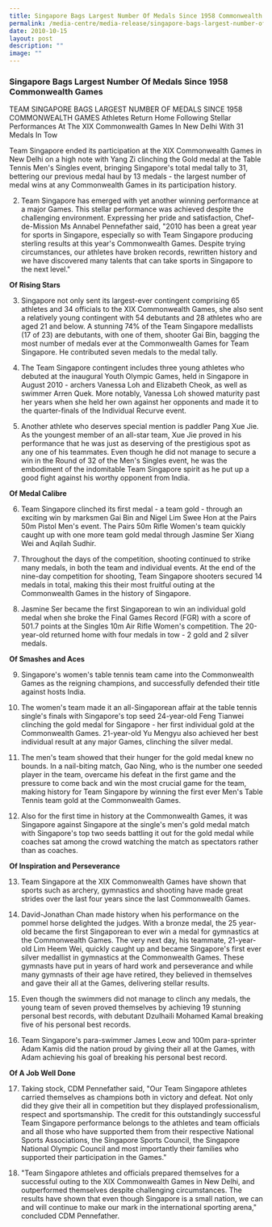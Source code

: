 ```yaml
---
title: Singapore Bags Largest Number Of Medals Since 1958 Commonwealth Games
permalink: /media-centre/media-release/singapore-bags-largest-number-of-medals-since-1958-commonwealth-games/
date: 2010-10-15
layout: post
description: ""
image: ""
---
```

### **Singapore Bags Largest Number Of Medals Since 1958 Commonwealth Games**
TEAM SINGAPORE BAGS LARGEST NUMBER OF MEDALS SINCE 1958 COMMONWEALTH GAMES
Athletes Return Home Following Stellar Performances At The XIX Commonwealth Games In New Delhi With 31 Medals In Tow

Team Singapore ended its participation at the XIX Commonwealth Games in New Delhi on a high note with Yang Zi clinching the Gold medal at the Table Tennis Men's Singles event, bringing Singapore's total medal tally to 31, bettering our previous medal haul by 13 medals - the largest number of medal wins at any Commonwealth Games in its participation history.

2. Team Singapore has emerged with yet another winning performance at a major Games. This stellar performance was achieved despite the challenging environment. Expressing her pride and satisfaction, Chef-de-Mission Ms Annabel Pennefather said, "2010 has been a great year for sports in Singapore, especially so with Team Singapore producing sterling results at this year's Commonwealth Games. Despite trying circumstances, our athletes have broken records, rewritten history and we have discovered many talents that can take sports in Singapore to the next level."

**Of Rising Stars**

3. Singapore not only sent its largest-ever contingent comprising 65 athletes and 34 officials to the XIX Commonwealth Games, she also sent a relatively young contingent with 54 debutants and 28 athletes who are aged 21 and below. A stunning 74% of the Team Singapore medallists (17 of 23) are debutants, with one of them, shooter Gai Bin, bagging the most number of medals ever at the Commonwealth Games for Team Singapore. He contributed seven medals to the medal tally.

4. The Team Singapore contingent includes three young athletes who debuted at the inaugural Youth Olympic Games, held in Singapore in August 2010 - archers Vanessa Loh and Elizabeth Cheok, as well as swimmer Arren Quek. More notably, Vanessa Loh showed maturity past her years when she held her own against her opponents and made it to the quarter-finals of the Individual Recurve event.

5. Another athlete who deserves special mention is paddler Pang Xue Jie. As the youngest member of an all-star team, Xue Jie proved in his performance that he was just as deserving of the prestigious spot as any one of his teammates. Even though he did not manage to secure a win in the Round of 32 of the Men's Singles event, he was the embodiment of the indomitable Team Singapore spirit as he put up a good fight against his worthy opponent from India.

**Of Medal Calibre**

6. Team Singapore clinched its first medal - a team gold - through an exciting win by marksmen Gai Bin and Nigel Lim Swee Hon at the Pairs 50m Pistol Men's event. The Pairs 50m Rifle Women's team quickly caught up with one more team gold medal through Jasmine Ser Xiang Wei and Aqilah Sudhir.

7. Throughout the days of the competition, shooting continued to strike many medals, in both the team and individual events. At the end of the nine-day competition for shooting, Team Singapore shooters secured 14 medals in total, making this their most fruitful outing at the Commonwealth Games in the history of Singapore.

8. Jasmine Ser became the first Singaporean to win an individual gold medal when she broke the Final Games Record (FGR) with a score of 501.7 points at the Singles 10m Air Rifle Women's competition. The 20-year-old returned home with four medals in tow - 2 gold and 2 silver medals.

**Of Smashes and Aces**

9. Singapore's women's table tennis team came into the Commonwealth Games as the reigning champions, and successfully defended their title against hosts India.

10. The women's team made it an all-Singaporean affair at the table tennis single's finals with Singapore's top seed 24-year-old Feng Tianwei clinching the gold medal for Singapore - her first individual gold at the Commonwealth Games. 21-year-old Yu Mengyu also achieved her best individual result at any major Games, clinching the silver medal.

11. The men's team showed that their hunger for the gold medal knew no bounds. In a nail-biting match, Gao Ning, who is the number one seeded player in the team, overcame his defeat in the first game and the pressure to come back and win the most crucial game for the team, making history for Team Singapore by winning the first ever Men's Table Tennis team gold at the Commonwealth Games.

12. Also for the first time in history at the Commonwealth Games, it was Singapore against Singapore at the single's men's gold medal match with Singapore's top two seeds battling it out for the gold medal while coaches sat among the crowd watching the match as spectators rather than as coaches.

**Of Inspiration and Perseverance**

13. Team Singapore at the XIX Commonwealth Games have shown that sports such as archery, gymnastics and shooting have made great strides over the last four years since the last Commonwealth Games.

14. David-Jonathan Chan made history when his performance on the pommel horse delighted the judges. With a bronze medal, the 25 year-old became the first Singaporean to ever win a medal for gymnastics at the Commonwealth Games. The very next day, his teammate, 21-year-old Lim Heem Wei, quickly caught up and became Singapore's first ever silver medallist in gymnastics at the Commonwealth Games. These gymnasts have put in years of hard work and perseverance and while many gymnasts of their age have retired, they believed in themselves and gave their all at the Games, delivering stellar results.

15. Even though the swimmers did not manage to clinch any medals, the young team of seven proved themselves by achieving 19 stunning personal best records, with debutant Dzulhaili Mohamed Kamal breaking five of his personal best records.

16. Team Singapore's para-swimmer James Leow and 100m para-sprinter Adam Kamis did the nation proud by giving their all at the Games, with Adam achieving his goal of breaking his personal best record.

**Of A Job Well Done**

17. Taking stock, CDM Pennefather said, "Our Team Singapore athletes carried themselves as champions both in victory and defeat. Not only did they give their all in competition but they displayed professionalism, respect and sportsmanship. The credit for this outstandingly successful Team Singapore performance belongs to the athletes and team officials and all those who have supported them from their respective National Sports Associations, the Singapore Sports Council, the Singapore National Olympic Council and most importantly their families who supported their participation in the Games."

18. "Team Singapore athletes and officials prepared themselves for a successful outing to the XIX Commonwealth Games in New Delhi, and outperformed themselves despite challenging circumstances. The results have shown that even though Singapore is a small nation, we can and will continue to make our mark in the international sporting arena," concluded CDM Pennefather.